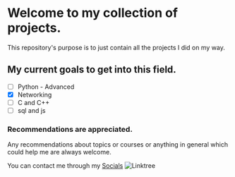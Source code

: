# Welcome to my collection of projects.

This repository's purpose is to just contain all the projects I did on my way.

## My current goals to get into this field.

- [ ] Python - Advanced
- [x] Networking
- [ ] C and C++
- [ ] sql and js

### Recommendations are appreciated.

Any recommendations about topics or courses or anything in general which could help me are always welcome.

You can contact me through my [Socials](https://linktr.ee/mnvndraah/) ![Linktree](https://img.shields.io/badge/linktree-1de9b6?style=for-the-badge&logo=linktree&logoColor=white)
